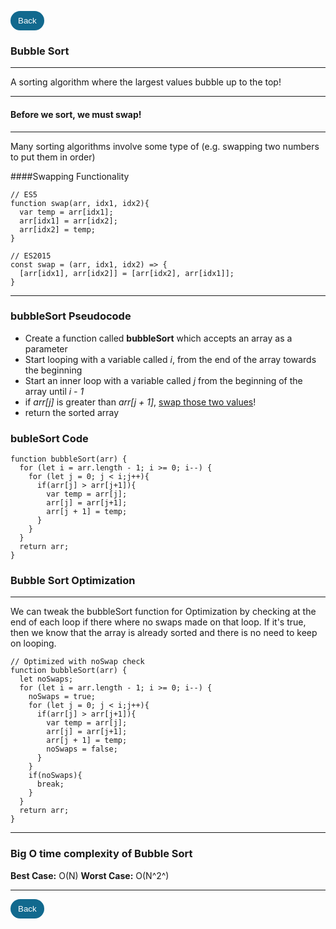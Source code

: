 [<button style="outline:none;border:none;border-radius:500px;padding: 8px 12px;cursor:pointer;background-color:#11698e;color:white;">Back</button>](README.md)
### Bubble Sort
---

A sorting algorithm where the largest values bubble up to the top!

---

#### Before we sort, we must swap!
---

Many sorting algorithms involve some type of (e.g. swapping two numbers to put them in order)

####Swapping Functionality
```
// ES5
function swap(arr, idx1, idx2){
  var temp = arr[idx1];
  arr[idx1] = arr[idx2];
  arr[idx2] = temp;
}

// ES2015
const swap = (arr, idx1, idx2) => {
  [arr[idx1], arr[idx2]] = [arr[idx2], arr[idx1]];
}
```
---

### bubbleSort Pseudocode

- Create a function called **bubbleSort** which accepts an array as a parameter
- Start looping with a variable called *i*, from the end of the array towards the beginning
- Start an inner loop with a variable called *j* from the beginning of the array until *i - 1*
- if *arr[j]* is greater than *arr[j + 1]*, [swap those two values](#swapping-functionality)!
- return the sorted array

### bubleSort Code
```
function bubbleSort(arr) {
  for (let i = arr.length - 1; i >= 0; i--) {
    for (let j = 0; j < i;j++){
      if(arr[j] > arr[j+1]){
        var temp = arr[j];
        arr[j] = arr[j+1];
        arr[j + 1] = temp;
      }
    }
  }
  return arr;
}
```

### Bubble Sort Optimization
---
  We can tweak the bubbleSort function for Optimization
  by checking at the end of each loop if there where no swaps made on that loop. If it's true, then we know that the array is already sorted and there is no need to keep on looping.
```
// Optimized with noSwap check
function bubbleSort(arr) {
  let noSwaps;
  for (let i = arr.length - 1; i >= 0; i--) {
    noSwaps = true;
    for (let j = 0; j < i;j++){
      if(arr[j] > arr[j+1]){
        var temp = arr[j];
        arr[j] = arr[j+1];
        arr[j + 1] = temp;
        noSwaps = false;
      }
    }
    if(noSwaps){
      break;
    }
  }
  return arr;
}
```
---

### Big O time complexity of Bubble Sort
 **Best Case:** O(N)
 **Worst Case:** O(N^2^)

---
[<button style="outline:none;border:none;border-radius:500px;padding: 8px 12px;cursor:pointer;background-color:#11698e;color:white;">Back</button>](README.md)